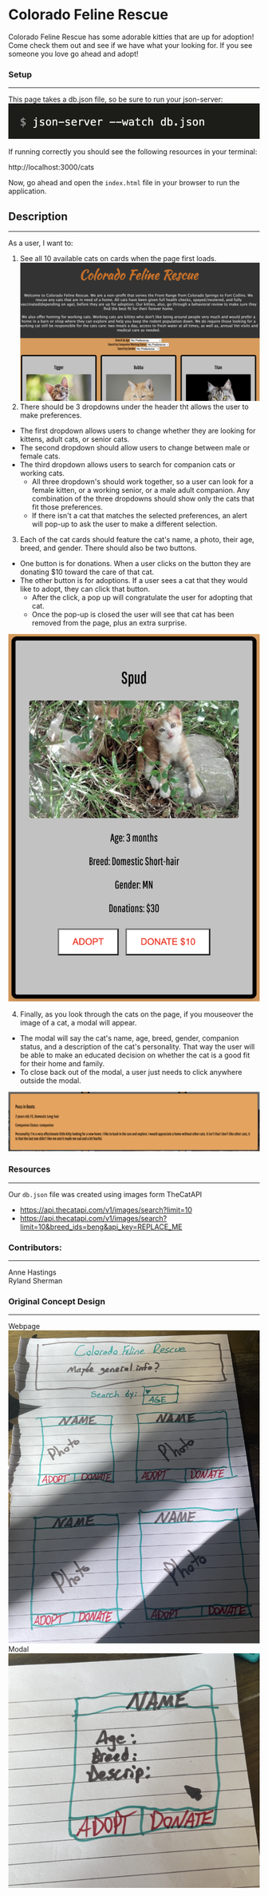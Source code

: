 # Colorado Feline Rescue

Colorado Feline Rescue has some adorable kitties that are up for adoption! Come check them out and see if we have what your looking for.  If you see someone you love go ahead and adopt!

### Setup
----
This page takes a db.json file, so be sure to run your json-server:
![Json-server watch command](<Screenshot 2023-11-16 at 10.06.34 AM.png>)

If running correctly you should see the following resources in your terminal:

http://localhost:3000/cats

Now, go ahead and open the `index.html` file in your browser to run the application.

## Description
----
As a user, I want to:
1. See all 10 available cats on cards when the page first loads. 
![Webpage on load](<Screenshot 2023-11-14 at 5.34.18 PM.png>)
2. There should be 3 dropdowns under the header tht allows the user to make preferences.
  - The first dropdown allows users to change whether they are looking for kittens, adult cats, or senior cats.
  - The second dropdown should allow users to change between male or female cats.
  - The third dropdown allows users to search for companion cats or working cats.
    - All three dropdown's should work together, so a user can look for a female kitten, or a working senior, or a male adult companion. Any combination of the three dropdowns should show only the cats that fit those preferences.
    - If there isn't a cat that matches the selected preferences, an alert will pop-up to ask the user to make a different selection.

3. Each of the cat cards should feature the cat's name, a photo, their age, breed, and gender. There should also be two buttons.
  - One button is for donations. When a user clicks on the button they are donating $10 toward the care of that cat.
  - The other button is for adoptions. If a user sees a cat that they would like to adopt, they can click that button.
    - After the click, a pop up will congratulate the user for adopting that cat.
    - Once the pop-up is closed the user will see that cat has been removed from the page, plus an extra surprise.

![Spud card example](<Screenshot 2023-11-16 at 11.16.04 AM.png>)
 
4. Finally, as you look through the cats on the page, if you mouseover the image of a cat, a modal will appear.
  - The modal will say the cat's name, age, breed, gender, companion status, and a description of the cat's personality. That way the user will be able to make an educated decision on whether the cat is a good fit for their home and family.
  - To close back out of the modal, a user just needs to click anywhere outside the modal.

![Modal example](<Screenshot 2023-11-16 at 11.09.58 AM.png>)

### Resources
----
Our `db.json` file was created using images form TheCatAPI

- https://api.thecatapi.com/v1/images/search?limit=10
- https://api.thecatapi.com/v1/images/search?limit=10&breed_ids=beng&api_key=REPLACE_ME

 ### Contributors: 
 ----
 Anne Hastings <br>
 Ryland Sherman

### Original Concept Design
----
Webpage
![hand-drawn concept](<Screenshot 2023-11-16 at 9.57.51 AM.png>)
Modal
 ![modal concept](<Screenshot 2023-11-16 at 9.56.53 AM.png>)

